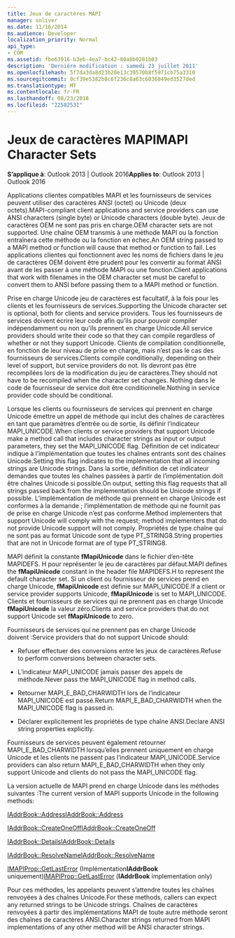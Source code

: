 ```yaml
---
title: Jeux de caractères MAPI
manager: soliver
ms.date: 11/16/2014
ms.audience: Developer
localization_priority: Normal
api_type:
- COM
ms.assetid: fbe63916-b3eb-4ea7-bc42-80a8b0281b03
description: 'Derniére modification : samedi 23 juillet 2011'
ms.openlocfilehash: 5f7da3da8d23b28e13c39570b8f5971cb75a3310
ms.sourcegitcommit: 0cf39e5382b8c6f236c8a63c6036849ed3527ded
ms.translationtype: MT
ms.contentlocale: fr-FR
ms.lasthandoff: 08/23/2018
ms.locfileid: "22582531"
---
```

# <a name="mapi-character-sets"></a><span data-ttu-id="fb623-103">Jeux de caractères MAPI</span><span class="sxs-lookup"><span data-stu-id="fb623-103">MAPI Character Sets</span></span>

  
  
<span data-ttu-id="fb623-104">**S’applique à**: Outlook 2013 | Outlook 2016</span><span class="sxs-lookup"><span data-stu-id="fb623-104">**Applies to**: Outlook 2013 | Outlook 2016</span></span> 
  
<span data-ttu-id="fb623-105">Applications clientes compatibles MAPI et les fournisseurs de services peuvent utiliser des caractères ANSI (octet) ou Unicode (deux octets).</span><span class="sxs-lookup"><span data-stu-id="fb623-105">MAPI-compliant client applications and service providers can use ANSI characters (single byte) or Unicode characters (double byte).</span></span> <span data-ttu-id="fb623-106">Jeux de caractères OEM ne sont pas pris en charge.</span><span class="sxs-lookup"><span data-stu-id="fb623-106">OEM character sets are not supported.</span></span> <span data-ttu-id="fb623-107">Une chaîne OEM transmis à une méthode MAPI ou la fonction entraînera cette méthode ou la fonction en échec.</span><span class="sxs-lookup"><span data-stu-id="fb623-107">An OEM string passed to a MAPI method or function will cause that method or function to fail.</span></span> <span data-ttu-id="fb623-108">Les applications clientes qui fonctionnent avec les noms de fichiers dans le jeu de caractères OEM doivent être prudent pour les convertir au format ANSI avant de les passer à une méthode MAPI ou une fonction.</span><span class="sxs-lookup"><span data-stu-id="fb623-108">Client applications that work with filenames in the OEM character set must be careful to convert them to ANSI before passing them to a MAPI method or function.</span></span>
  
<span data-ttu-id="fb623-109">Prise en charge Unicode jeu de caractères est facultatif, à la fois pour les clients et les fournisseurs de services.</span><span class="sxs-lookup"><span data-stu-id="fb623-109">Supporting the Unicode character set is optional, both for clients and service providers.</span></span> <span data-ttu-id="fb623-110">Tous les fournisseurs de services doivent écrire leur code afin qu’ils pour pouvoir compiler indépendamment ou non qu’ils prennent en charge Unicode.</span><span class="sxs-lookup"><span data-stu-id="fb623-110">All service providers should write their code so that they can compile regardless of whether or not they support Unicode.</span></span> <span data-ttu-id="fb623-111">Clients de compilation conditionnelle, en fonction de leur niveau de prise en charge, mais n’est pas le cas des fournisseurs de services.</span><span class="sxs-lookup"><span data-stu-id="fb623-111">Clients compile conditionally, depending on their level of support, but service providers do not.</span></span> <span data-ttu-id="fb623-112">Ils devront pas être recompilées lors de la modification du jeu de caractères.</span><span class="sxs-lookup"><span data-stu-id="fb623-112">They should not have to be recompiled when the character set changes.</span></span> <span data-ttu-id="fb623-113">Nothing dans le code de fournisseur de service doit être conditionnelle.</span><span class="sxs-lookup"><span data-stu-id="fb623-113">Nothing in service provider code should be conditional.</span></span> 
  
<span data-ttu-id="fb623-114">Lorsque les clients ou fournisseurs de services qui prennent en charge Unicode émettre un appel de méthode qui inclut des chaînes de caractères en tant que paramètres d’entrée ou de sortie, ils définir l’indicateur MAPI_UNICODE.</span><span class="sxs-lookup"><span data-stu-id="fb623-114">When clients or service providers that support Unicode make a method call that includes character strings as input or output parameters, they set the MAPI_UNICODE flag.</span></span> <span data-ttu-id="fb623-115">Définition de cet indicateur indique à l’implémentation que toutes les chaînes entrants sont des chaînes Unicode.</span><span class="sxs-lookup"><span data-stu-id="fb623-115">Setting this flag indicates to the implementation that all incoming strings are Unicode strings.</span></span> <span data-ttu-id="fb623-116">Dans la sortie, définition de cet indicateur demandes que toutes les chaînes passées à partir de l’implémentation doit être chaînes Unicode si possible.</span><span class="sxs-lookup"><span data-stu-id="fb623-116">On output, setting this flag requests that all strings passed back from the implementation should be Unicode strings if possible.</span></span> <span data-ttu-id="fb623-117">L’implémentation de méthode qui prennent en charge Unicode est conformes à la demande ; l’implémentation de méthode qui ne fournit pas de prise en charge Unicode n’est pas conforme.</span><span class="sxs-lookup"><span data-stu-id="fb623-117">Method implementers that support Unicode will comply with the request; method implementers that do not provide Unicode support will not comply.</span></span> <span data-ttu-id="fb623-118">Propriétés de type chaîne qui ne sont pas au format Unicode sont de type PT_STRING8.</span><span class="sxs-lookup"><span data-stu-id="fb623-118">String properties that are not in Unicode format are of type PT_STRING8.</span></span>
  
<span data-ttu-id="fb623-119">MAPI définit la constante **fMapiUnicode** dans le fichier d’en-tête MAPIDEFS. H pour représenter le jeu de caractères par défaut.</span><span class="sxs-lookup"><span data-stu-id="fb623-119">MAPI defines the **fMapiUnicode** constant in the header file MAPIDEFS.H to represent the default character set.</span></span> <span data-ttu-id="fb623-120">Si un client ou fournisseur de services prend en charge Unicode, **fMapiUnicode** est définie sur MAPI_UNICODE.</span><span class="sxs-lookup"><span data-stu-id="fb623-120">If a client or service provider supports Unicode, **fMapiUnicode** is set to MAPI_UNICODE.</span></span> <span data-ttu-id="fb623-121">Clients et fournisseurs de services qui ne prennent pas en charge Unicode **fMapiUnicode** la valeur zéro.</span><span class="sxs-lookup"><span data-stu-id="fb623-121">Clients and service providers that do not support Unicode set **fMapiUnicode** to zero.</span></span> 
  
<span data-ttu-id="fb623-122">Fournisseurs de services qui ne prennent pas en charge Unicode doivent :</span><span class="sxs-lookup"><span data-stu-id="fb623-122">Service providers that do not support Unicode should:</span></span>
  
- <span data-ttu-id="fb623-123">Refuser effectuer des conversions entre les jeux de caractères.</span><span class="sxs-lookup"><span data-stu-id="fb623-123">Refuse to perform conversions between character sets.</span></span>
    
- <span data-ttu-id="fb623-124">L’indicateur MAPI_UNICODE jamais passer des appels de méthode.</span><span class="sxs-lookup"><span data-stu-id="fb623-124">Never pass the MAPI_UNICODE flag in method calls.</span></span>
    
- <span data-ttu-id="fb623-125">Retourner MAPI_E_BAD_CHARWIDTH lors de l’indicateur MAPI_UNICODE est passé.</span><span class="sxs-lookup"><span data-stu-id="fb623-125">Return MAPI_E_BAD_CHARWIDTH when the MAPI_UNICODE flag is passed in.</span></span>
    
- <span data-ttu-id="fb623-126">Déclarer explicitement les propriétés de type chaîne ANSI.</span><span class="sxs-lookup"><span data-stu-id="fb623-126">Declare ANSI string properties explicitly.</span></span> 
    
<span data-ttu-id="fb623-127">Fournisseurs de services peuvent également retourner MAPI_E_BAD_CHARWIDTH lorsqu’elles prennent uniquement en charge Unicode et les clients ne passent pas l’indicateur MAPI_UNICODE.</span><span class="sxs-lookup"><span data-stu-id="fb623-127">Service providers can also return MAPI_E_BAD_CHARWIDTH when they only support Unicode and clients do not pass the MAPI_UNICODE flag.</span></span> 
  
 <span data-ttu-id="fb623-128">La version actuelle de MAPI prend en charge Unicode dans les méthodes suivantes :</span><span class="sxs-lookup"><span data-stu-id="fb623-128">The current version of MAPI supports Unicode in the following methods:</span></span> 
  
[<span data-ttu-id="fb623-129">IAddrBook::Address</span><span class="sxs-lookup"><span data-stu-id="fb623-129">IAddrBook::Address</span></span>](iaddrbook-address.md)
  
[<span data-ttu-id="fb623-130">IAddrBook::CreateOneOff</span><span class="sxs-lookup"><span data-stu-id="fb623-130">IAddrBook::CreateOneOff</span></span>](iaddrbook-createoneoff.md)
  
[<span data-ttu-id="fb623-131">IAddrBook::Details</span><span class="sxs-lookup"><span data-stu-id="fb623-131">IAddrBook::Details</span></span>](iaddrbook-details.md)
  
[<span data-ttu-id="fb623-132">IAddrBook::ResolveName</span><span class="sxs-lookup"><span data-stu-id="fb623-132">IAddrBook::ResolveName</span></span>](iaddrbook-resolvename.md)
  
<span data-ttu-id="fb623-133">[IMAPIProp::GetLastError](imapiprop-getlasterror.md) (Implémentation**IAddrBook** uniquement)</span><span class="sxs-lookup"><span data-stu-id="fb623-133">[IMAPIProp::GetLastError](imapiprop-getlasterror.md) (**IAddrBook** implementation only)</span></span> 
  
<span data-ttu-id="fb623-134">Pour ces méthodes, les appelants peuvent s’attendre toutes les chaînes renvoyées à des chaînes Unicode.</span><span class="sxs-lookup"><span data-stu-id="fb623-134">For these methods, callers can expect any returned strings to be Unicode strings.</span></span> <span data-ttu-id="fb623-135">Chaînes de caractères renvoyées à partir des implémentations MAPI de toute autre méthode seront des chaînes de caractères ANSI.</span><span class="sxs-lookup"><span data-stu-id="fb623-135">Character strings returned from MAPI implementations of any other method will be ANSI character strings.</span></span>
  

